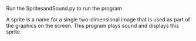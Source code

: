 Run the SpritesandSound.py to run the program

A sprite is a name for a single two-dimensional image that is used as part of the graphics on the screen.
This program plays sound and displays this sprite.
